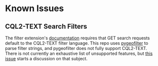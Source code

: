 # Known Issues

## CQL2-TEXT Search Filters

The filter extension's [documentation](https://github.com/stac-api-extensions/filter/blob/e836a3e95e8541c2f648db6773a998771e6f726f/README.md#get-query-parameters-and-post-json-fields) requires that GET search requests default to the CQL2-TEXT filter language. This repo uses [pygeofilter](https://github.com/geopython/pygeofilter) to parse filter strings, and pygeofilter does not fully support CQL2-TEXT. There is not currently an exhaustive list of unsupported features, but [this issue](https://github.com/geopython/pygeofilter/issues/105) starts a discussion on that subject.
